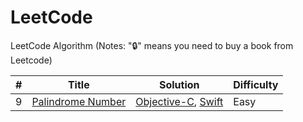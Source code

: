 # LeetCode


LeetCode Algorithm
(Notes: "🔒" means you need to buy a book from Leetcode)

| # | Title | Solution | Difficulty |
| --- | --------- | ----- | ---- |
| 9 | [Palindrome Number](https://leetcode.com/problems/palindrome-number/) |  [Objective-C](./LCObjective-C/Problems/PalindromeNumber), [Swift](./LCSwift/Problems/PalindromeNumber)| Easy |
